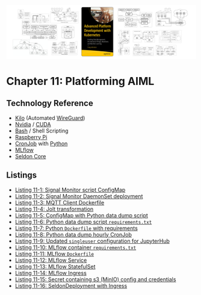 [![Book Cover - Advanced Platform Development with Kubernetes: Enabling Data Management, the Internet of Things, Blockchain, and Machine Learning](../img/apk8s-banner-w.jpg)](https://imti.co/kubernetes-platform-book/)

# Chapter 11: Platforming AIML

## Technology Reference
- [Kilo] (Automated [WireGuard])
- [Nvidia] / [CUDA]
- [Bash] / Shell Scripting
- [Raspberry Pi]
- [CronJob] with [Python]
- [MLflow]
- [Seldon Core]

## Listings

- [Listing 11-1: Signal Monitor script ConfigMap](/chapter-11/cluster-apk8s-hc1/020-data/220-smon/20-configmap.yml)
- [Listing 11-2: Signal Monitor DaemonSet deployment](/chapter-11/cluster-apk8s-hc1/020-data/220-smon/40-daemonset.yml)
- [Listing 11-3: MQTT Client Dockerfile](/chapter-11/mqtt_client/Dockerfile)<!-- @IGNORE PREVIOUS: link -->
- [Listing 11-4: Jolt transformation](/chapter-11/nifi/JoltTransformation.json)
- [Listing 11-5: ConfigMap with Python data dump script](/chapter-11/cluster-apk8s-hc1/020-data/500-jobs/01-configmap-hrdump.yml)
- [Listing 11-6: Python data dump script `requirements.txt`](/chapter-11/python_job_container/requirements.txt)
- [Listing 11-7: Python `Dockerfile` with requirements](/chapter-11/python_job_container/Dockerfile)<!-- @IGNORE PREVIOUS: link -->
- [Listing 11-8: Python data dump hourly CronJob](/chapter-11/cluster-apk8s-hc1/020-data/500-jobs/01-cronjob-hrdump.yml)
- [Listing 11-9: Updated `singleuser` configuration for JupyterHub](/chapter-11/cluster-apk8s-hc1/020-data/100-jupyterhub/values.yml)
- [Listing 11-10: MLflow container `requirements.txt`](/chapter-11/python_job_container/requirements.txt)
- [Listing 11-11: MLflow `Dockerfile`](/chapter-11/python_job_container/Dockerfile)<!-- @IGNORE PREVIOUS: link -->
- [Listing 11-12: MLflow Service](/chapter-11/cluster-apk8s-hc1/020-data/800-mlflow/10-service.yml)
- [Listing 11-13: MLflow StatefulSet](/chapter-11/cluster-apk8s-hc1/020-data/800-mlflow/40-statefulset.yml)
- [Listing 11-14: MLflow Ingress](/chapter-11/cluster-apk8s-hc1/020-data/800-mlflow/50-ingress.yml)
- [Listing 11-15: Secret containing s3 (MinIO) config and credentials](/chapter-11/cluster-apk8s-c2/000-sd-s3-secret.yml)
- [Listing 11-16: SeldonDeployment with Ingress](/chapter-11/cluster-apk8s-c2/100-sd-quality.yml)

[CUDA]: https://developer.nvidia.com/cuda-zone
[Nvidia]: https://www.nvidia.com/en-us/
[Kilo]: https://github.com/squat/kilo
[Raspberry Pi]: https://www.raspberrypi.org/
[CronJob]: https://kubernetes.io/docs/concepts/workloads/controllers/cron-jobs/
[MLflow]: https://mlflow.org/
[Seldon Core]: https://www.seldon.io/tech/products/core/
[Bash]: https://www.gnu.org/software/bash/
[WireGuard]: https://www.wireguard.com/
[Python]: https://www.python.org/

